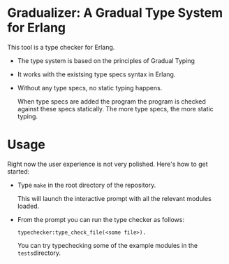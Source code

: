 # Gradualizer: A Gradual Type System for Erlang

This tool is a type checker for Erlang.

* The type system is based on the principles of Gradual Typing
* It works with the existsing type specs syntax in Erlang.
* Without any type specs, no static typing happens.

  When type specs are added the program the program is checked against
  these specs statically. The more type specs, the more static typing.

# Usage

Right now the user experience is not very polished. Here's how to get started:

* Type `make` in the root directory of the repository.

  This will launch the interactive prompt with all the relevant modules loaded.
  
* From the prompt you can run the type checker as follows:

  `typechecker:type_check_file(<some file>).`

  You can try typechecking some of the example modules in the `tests`directory.
